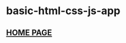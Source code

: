 # basic-html-css-js-app
## [HOME PAGE](https://mr-mesut-ozturk.github.io/basic-html-css-js-app/index.html)

